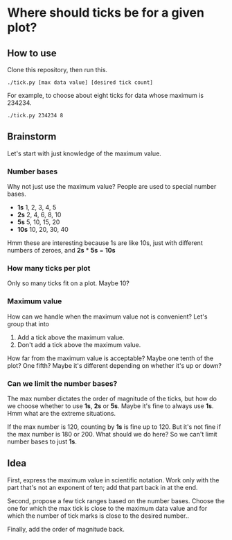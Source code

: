 Where should ticks be for a given plot?
====

## How to use
Clone this repository, then run this.

    ./tick.py [max data value] [desired tick count] 

For example, to choose about eight ticks for data whose maximum is 234234.

    ./tick.py 234234 8

## Brainstorm

Let's start with just knowledge of the maximum value.

### Number bases
Why not just use the maximum value? People are used to special number bases.

* **1s** 1, 2, 3, 4, 5
* **2s** 2, 4, 6, 8, 10
* **5s** 5, 10, 15, 20
* **10s** 10, 20, 30, 40

Hmm these are interesting because 1s are like 10s, just with different
numbers of zeroes, and **2s** * **5s** = **10s**

### How many ticks per plot
Only so many ticks fit on a plot. Maybe 10?

### Maximum value
How can we handle when the maximum value not is convenient? Let's group that
into

1. Add a tick above the maximum value.
2. Don't add a tick above the maximum value.

How far from the maximum value is acceptable? Maybe one tenth of the plot?
One fifth? Maybe it's different depending on whether it's up or down?

### Can we limit the number bases?
The max number dictates the order of magnitude of the ticks, but how do we
choose whether to use **1s**, **2s** or **5s**. Maybe it's fine to always
use **1s**. Hmm what are the extreme situations.

If the max number is 120, counting by **1s** is fine up to 120. But it's
not fine if the max number is 180 or 200. What should we do here? So we
can't limit number bases to just **1s**.

## Idea
First, express the maximum value in scientific notation. Work only with the
part that's not an exponent of ten; add that part back in at the end.

Second, propose a few tick ranges based on the number bases. Choose the one
for which the max tick is close to the maximum data value and for which the
number of tick marks is close to the desired number..

Finally, add the order of magnitude back.
